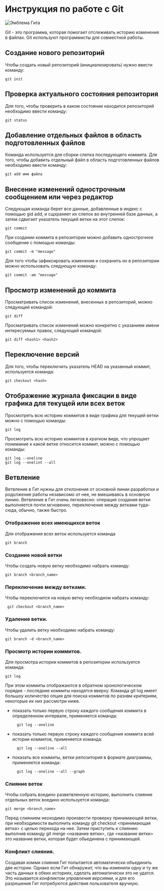# Инструкция по работе с Git

![Эмблема Гита](111.png)

Git - это программа, которая помогает отслеживать историю изменения в файлах. Git используют программисты для совместной работы.

## Создание нового репозиторий

Чтобы создать новый репозиторий (инициализировать) нужно ввести команду:

    git init

 ## Проверка актуального состояния  репозитория

 Для того, чтобы проверить в каком состоянии находится репозиторий необходимо ввести команду:

    git status

##  Добавление отдельных файлов в область подготовленных файлов

Команда используется для сборки слепка последующего коммита. Для того, чтобы добавить отдельный файл в область подготовленных файлов необходимо ввести команду:

    git add имя файла

## Внесение изменений однострочным сообщением или через редактор

Следующая команда берет все данные, добавленные в индекс с помощью gid add, и сщхраняет их слепок во внутренней базе данных, а затем сдвигает указатель текущей ветки на этот слепок:


    git commit

При создании коммита в репозитории можно добавить однострочное сообщение с помощью команды:

    git commit -m "message"

Для того чтобы зафиксировать изменения и сохранить их в репозитории можно использовать следующую команду:

    git commit -am "message"

## Просмотр изменений до коммита


Просматривать список изменений, внесенных в репозиторий, можно следующей командой:


    git diff

Просматривать список изменений можно конкретно с указанием имени интересуемых правок, следующей командой:

    git diff <hash1> <hash2>

## Переключение версий

Для того, чтобы переключить указатель HEAD на указанный коммит, используется команда:


    git checkout <hash>
    

## Отображение журнала фиксации в виде графика для текущей или всех веток

Просмотреть всю историю коммитов в виде графика для текущей ветки можно с помощью команды: 

    git log

Просмотреть всю историю коммитов в кратком виде, что упрощает понимание к какой ветке относится коммит,  можно с помощью команды: 

    git log --oneline
    git log --onelint --all

## Ветвление

Ветвление в Гит нужны для отклонения от основной линии разработки и родолжение работы независомо от нее, не вмешиваясь в основную линию. Ветвление в Гит очень легковесно: операция создания ветки выполняется почти мгновенно, переключение между ветками туда-сюда, обычно, также быстро.

### Отображение всех имеющихся веток

Для отображения всех веток используется команда

    git branch

### Создание новой ветки

Чтобы создать новую ветку необходимо набрать команду:

    git branch <branch_name>

### Переключение между ветками. 

Чтобы переключится на новую ветку необходиом набрать команду:

     git checkout <branch_name>

### Удаление ветки.

Чтобы удалить ветку необходимо набрать команду:

    git branch -d <branch_name>

### Просмотр истории коммитов.

Для просмотра истории коммитов в репозитории используется команда:

    git log
При этом коммиты отображаются в обратном хронологическом порядке - последние коммиты находятся вверху.
Команда git log имеет большоу количество опция для поиска коммитов по разнвм критериям, некоторые их них рассмотри ниже.

- показать только первую строку каждого сообщения коммита в определенном интервале, применяется команда:

        git log --oneline
- показать только первую строку каждого сообщения коммита всей истории коммитов, применяется команда:

        git log --oneline --all
- показать все коммиты, ветки репозитория в формате диаграммы, применяется команда:

        git log --oneline --all --graph
        

### Слияние веток

Чтобы собрать воедино разветвленную историю, выполнить слияние отдельных веток воедино используется команда:

    git merge <branch_name>

Перед слиянием неоходимо произвести проверку принимающей ветки, при необходимости выполнить команду git checkout <принимающая ветка> с целью перехода на нее. Затем приступить к слиянию выполнив команду git merge <название ветки>, где <название ветки> это название ветки, которая будет обьединена с принимающей.


### Конфликт слияния.

Создавая комми слияния Гит попытается автоматически объединить две истории. Однако если Гит обнаружит, что вы изменили одну и ту же часть данных в обеих историях, сделать автоматически это не удатся. Это называется *конфликтом управления версиями*, и для его разрешения Гит потребуются действия пользователя вручную.



